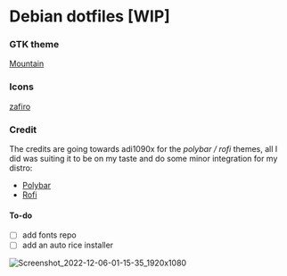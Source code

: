 # Debian dotfiles [WIP]

### GTK theme 
[Mountain](https://github.com/mountain-theme/Mountain/)

### Icons
[zafiro](https://github.com/zayronxio/Zafiro-icons/releases)

### Credit
The credits are going towards adi1090x for the *polybar / rofi* themes, all I did was suiting it to be on my taste and do some minor integration for my distro:

* [Polybar](https://github.com/adi1090x/polybar-themes)
* [Rofi](https://github.com/adi1090x/rofi)

#### To-do
- [ ] add fonts repo
- [ ] add an auto rice installer

![Screenshot_2022-12-06-01-15-35_1920x1080](https://user-images.githubusercontent.com/92778316/205764181-6818e295-afe7-4527-8e1b-14775ebced21.png)

